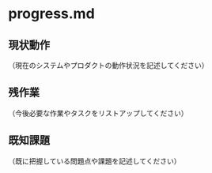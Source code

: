 # progress.md

## 現状動作

（現在のシステムやプロダクトの動作状況を記述してください）

## 残作業

（今後必要な作業やタスクをリストアップしてください）

## 既知課題

（既に把握している問題点や課題を記述してください）

